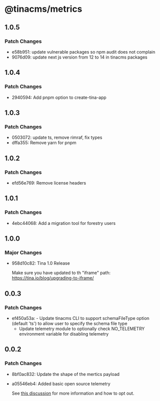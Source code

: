 # @tinacms/metrics

## 1.0.5

### Patch Changes

- e58b951: update vulnerable packages so npm audit does not complain
- 9076d09: update next js version from 12 to 14 in tinacms packages

## 1.0.4

### Patch Changes

- 2940594: Add pnpm option to create-tina-app

## 1.0.3

### Patch Changes

- 0503072: update ts, remove rimraf, fix types
- dffa355: Remove yarn for pnpm

## 1.0.2

### Patch Changes

- efd56e769: Remove license headers

## 1.0.1

### Patch Changes

- 4ebc44068: Add a migration tool for forestry users

## 1.0.0

### Major Changes

- 958d10c82: Tina 1.0 Release

  Make sure you have updated to th "iframe" path: https://tina.io/blog/upgrading-to-iframe/

## 0.0.3

### Patch Changes

- ef450a53a: - Update tinacms CLI to support schemaFileType option (default 'ts') to allow user to specify the schema file type
  - Update telemetry module to optionally check NO_TELEMETRY environment variable for disabling telemetry

## 0.0.2

### Patch Changes

- 8bf0ac832: Update the shape of the mertics payload
- a05546eb4: Added basic open source telemetry

  See [this discussion](https://github.com/tinacms/tinacms/discussions/2451) for more information and how to opt out.
